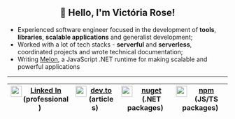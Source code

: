 <h2 align="center"> 💜 Hello, I'm Victória Rose! </h2>
 
- Experienced software engineer focused in the development of **tools**, **libraries**, **scalable applications** and generalist development;
- Worked with a lot of tech stacks - **serverful** and **serverless**, coordinated projects and wrote technical documentation;
- Writing [Melon](https://github.com/MelonRuntime/Melon), a JavaScript .NET runtime for making scalable and powerful applications

<hr>

<div align="center">

| <img src="https://upload.wikimedia.org/wikipedia/commons/thumb/f/f8/LinkedIn_icon_circle.svg/2048px-LinkedIn_icon_circle.svg.png" width="25" align="left"> [Linked In](https://www.linkedin.com/in/vict%C3%B3ria-rose-4a90b6233/) (professional) | <img src="https://upload.wikimedia.org/wikipedia/commons/thumb/c/cc/Circle-icons-dev.svg/2048px-Circle-icons-dev.svg.png" width="25" align="left"> [dev.to](https://dev.to/victoriarose) (articles) | <img src="https://alexdunndev.files.wordpress.com/2017/09/nuget-icon.png?w=306" width="25" align="left"> [nuget](https://www.nuget.org/profiles/victoriaquasar) (.NET packages) | <img src="https://media.glassdoor.com/sqll/1058449/npm-squarelogo-1442043935395.png" width="25" align="left"> [npm](https://www.npmjs.com/settings/eternalquasar8486/packages) (JS/TS packages) |
| - | - | - | - |

</div>



